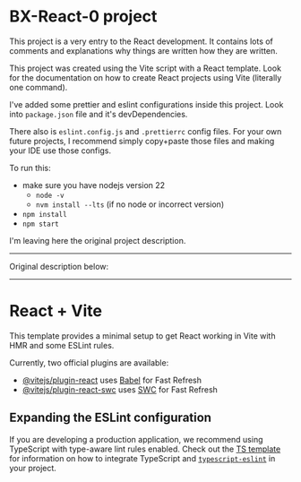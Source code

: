 # BX-React-0 project
This project is a very entry to the React development. It contains lots of comments and explanations why things are written how they are written.

This project was created using the Vite script with a React template. Look for the documentation on how to create React projects using Vite (literally one command).

I've added some prettier and eslint configurations inside this project. Look into `package.json` file and it's devDependencies.

There also is `eslint.config.js` and `.prettierrc` config files. For your own future projects, I recommend simply copy+paste those files and making your IDE use those configs.

To run this:
- make sure you have nodejs version 22
  - `node -v`
  - `nvm install --lts` (if no node or incorrect version)
- `npm install`
- `npm start`

I'm leaving here the original project description.

---
Original description below:

---
# React + Vite

This template provides a minimal setup to get React working in Vite with HMR and some ESLint rules.

Currently, two official plugins are available:

- [@vitejs/plugin-react](https://github.com/vitejs/vite-plugin-react/blob/main/packages/plugin-react) uses [Babel](https://babeljs.io/) for Fast Refresh
- [@vitejs/plugin-react-swc](https://github.com/vitejs/vite-plugin-react/blob/main/packages/plugin-react-swc) uses [SWC](https://swc.rs/) for Fast Refresh

## Expanding the ESLint configuration

If you are developing a production application, we recommend using TypeScript with type-aware lint rules enabled. Check out the [TS template](https://github.com/vitejs/vite/tree/main/packages/create-vite/template-react-ts) for information on how to integrate TypeScript and [`typescript-eslint`](https://typescript-eslint.io) in your project.
